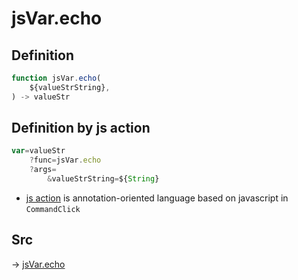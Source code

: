 # jsVar.echo

## Definition

```js.js
function jsVar.echo(
	${valueStrString},
) -> valueStr
```


## Definition by js action

```js.js
var=valueStr
	?func=jsVar.echo
	?args=
		&valueStrString=${String}
```

- [js action](#) is annotation-oriented language based on javascript in `CommandClick`

## Src

-> [jsVar.echo](https://github.com/puutaro/CommandClick/blob/master/app/src/main/java/com/puutaro/commandclick/fragment_lib/terminal_fragment/js_interface/JsVar.kt#L10)


